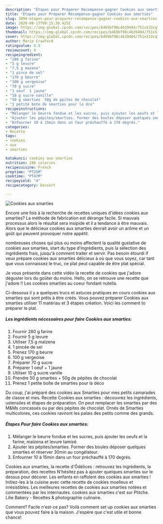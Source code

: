 ```yaml
---
description: "Étapes pour Préparer Récompense-gagner Cookies aux smarties"
title: "Étapes pour Préparer Récompense-gagner Cookies aux smarties"
slug: 3894-etapes-pour-preparer-recompense-gagner-cookies-aux-smarties
date: 2020-08-17T09:15:30.425Z
image: https://img-global.cpcdn.com/recipes/b469bf98c4b39404/751x532cq70/cookies-aux-smarties-photo-principale-de-la-recette.jpg
thumbnail: https://img-global.cpcdn.com/recipes/b469bf98c4b39404/751x532cq70/cookies-aux-smarties-photo-principale-de-la-recette.jpg
cover: https://img-global.cpcdn.com/recipes/b469bf98c4b39404/751x532cq70/cookies-aux-smarties-photo-principale-de-la-recette.jpg
author: Marie Crawford
ratingvalue: 4.5
reviewcount: 4
recipeingredient:
- "280 g farine"
- "5 g levure"
- "7,5 g mazena"
- "1 pince de sel"
- "170 g beurre"
- "100 g vergeoise"
- "70 g sucre"
- "1 oeuf  1 jaune"
- "10 g sucre vanille"
- "50 g smarties  50g de ppites de chocolat"
- "1 petite bote de smarties pour la dco"
recipeinstructions:
- "Mélanger le beurre fondue et les sucres, puis ajouter les oeufs et la farine, maïzena et levure tamisé."
- "Ajouter les pépites/smarties. Former des boules déposer quelques smarties et réserver 30min au congélateur."
- "Enfourner 10 à 15min dans un four préchauffé à 170 degrés."
categories:
- Recette
tags:
- cookies
- aux
- smarties

katakunci: cookies aux smarties 
nutrition: 286 calories
recipecuisine: French
preptime: "PT25M"
cooktime: "PT47M"
recipeyield: "4"
recipecategory: Dessert

---
```



![Cookies aux smarties](https://img-global.cpcdn.com/recipes/b469bf98c4b39404/751x532cq70/cookies-aux-smarties-photo-principale-de-la-recette.jpg)

Encore une fois à la recherche de recettes uniques d'idées cookies aux smarties? La méthode de fabrication est dérange facile. Si mauvais processus alors le résultat sera insipide et il a tendance à être mauvais. Alors que le délicieux cookies aux smarties devrait avoir un arôme et un goût qui peuvent provoquer notre appétit.

nombreuses choses qui plus ou moins affectent la qualité gustative de cookies aux smarties, start du type d'ingrédients, puis la sélection des ingrédients frais, jusqu'à comment traiter et servir. Pas besoin étourdi if veux prépare cookies aux smarties délicieux à où que vous soyez, car tant que vous connaissez le truc, ce plat peut capable de être plat spécial.

Je vous présente dans cette vidéo la recette de cookies que j&#39;adore déguster lors du goûter du moins. Hello, on se retrouve une recette que j&#39;adore !! Les cookies smarties au coeur fondant nutella.


Ci-dessous il y a quelques trucs et astuces pratiques en cours cookies aux smarties qui sont prêts à être créés. Vous pouvez préparer Cookies aux smarties utiliser 11 matériau et 3 étapes création. Voici les comment to préparer le plat.

<!--inarticleads1-->

##### Les ingrédients nécessaires pour faire Cookies aux smarties:

1. Fournir 280 g farine
1. Fournir 5 g levure
1. Utiliser 7,5 g maïzena
1.  1 pincée de sel
1. Prenez 170 g beurre
1.  100 g vergeoise
1. Préparer 70 g sucre
1. Préparer 1 oeuf + 1 jaune
1. Utiliser 10 g sucre vanille
1. Prendre 50 g smarties + 50g de pépites de chocolat
1. Prenez 1 petite boîte de smarties pour la déco


Du coup, j&#39;ai préparé des cookies aux Smarties pour mes petits camarades de classe et mes. Recette Cookies aux smarties : découvrez les ingrédients, ustensiles et étapes de préparation. On peut remplacer les smarties par des M&amp;Ms concassés ou par des pépites de chocolat. Ornés de Smarties multicolores, ces cookies raviront les palais des petits comme des grands. 

<!--inarticleads2-->

##### Étapes Pour faire Cookies aux smarties:

1. Mélanger le beurre fondue et les sucres, puis ajouter les oeufs et la farine, maïzena et levure tamisé.
1. Ajouter les pépites/smarties. Former des boules déposer quelques smarties et réserver 30min au congélateur.
1. Enfourner 10 à 15min dans un four préchauffé à 170 degrés.


Cookies aux smarties, la recette d&#39;Ôdélices : retrouvez les ingrédients, la préparation, des recettes N&#39;hésitez pas à ajouter quelques smarties sur le dessus pour décorer. Les enfants en raffolent des cookies aux smarties ! Initiez-les à la cuisine avec cette recette de cookies moelleux et irrésistibles. Les meilleures recettes de cookies aux smarties notées et commentées par les internautes. cookies aux smarties c&#39;est sur Ptitche. Lilie Bakery - Recettes &amp; photographie culinaire. 


Comment? Facile n'est-ce pas? Voilà comment set up cookies aux smarties que vous pouvez faire à la maison. J'espère que c'est utile et bonne chance!
